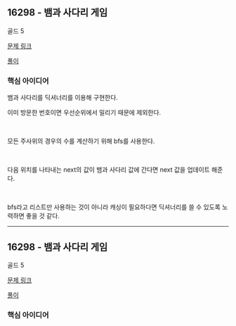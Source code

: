 ## 16298 - 뱀과 사다리 게임

골드 5

[문제 링크](https://www.acmicpc.net/problem/16298)

[풀이](https://github.com/ooosj/Coding-test-study/blob/main/week-4/osj/%5Bboj%5D%2016928.py)

### 핵심 아이디어

뱀과 사다리를 딕셔너리를 이용해 구현한다.

이미 방문한 번호이면 우선순위에서 밀리기 때문에 제외한다.

<br>

모든 주사위의 경우의 수를 계산하기 위해 bfs를 사용한다. 

<br>

다음 위치를 나타내는 next의 값이 뱀과 사다리 값에 간다면 next 값을 업데이트 해준다.  

<br>

bfs라고 리스트만 사용하는 것이 아니라 캐싱이 필요하다면 딕셔너리를 쓸 수 있도록 노력하면 좋을 것 같다.

---

## 16298 - 뱀과 사다리 게임

골드 5

[문제 링크](https://www.acmicpc.net/problem/2206)

[풀이](https://github.com/ooosj/Coding-test-study/blob/main/week-4/osj/%5Bboj%5D%202206.py)

### 핵심 아이디어

